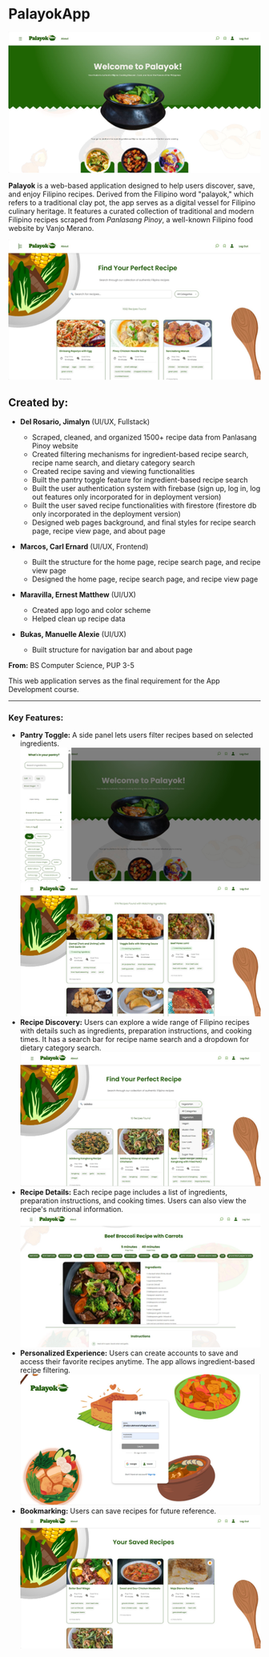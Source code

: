 # PalayokApp

![Home](images/Home.jpg)

**Palayok** is a web-based application designed to help users discover, save, and enjoy Filipino recipes. Derived from the Filipino word "palayok," which refers to a traditional clay pot, the app serves as a digital vessel for Filipino culinary heritage. It features a curated collection of traditional and modern Filipino recipes scraped from *Panlasang Pinoy*, a well-known Filipino food website by Vanjo Merano.

![Recipe](images/Recipe.jpg)

## Created by:
- **Del Rosario, Jimalyn**  (UI/UX, Fullstack)
    - Scraped, cleaned, and organized 1500+ recipe data from Panlasang Pinoy website
    - Created filtering mechanisms for ingredient-based recipe search, recipe name search, and dietary category search
    - Created recipe saving and viewing functionalities
    - Built the pantry toggle feature for ingredient-based recipe search
    - Built the user authentication system with firebase (sign up, log in, log out features only incorporated for in deployment version) 
    - Built the user saved recipe functionalities with firestore (firestore db only incorporated in the deployment version)
    - Designed web pages background, and final styles for recipe search page, recipe view page, and about page

- **Marcos, Carl Ernard**  (UI/UX, Frontend)
    - Built the structure for the home page, recipe search page, and recipe view page
    - Designed the home page, recipe search page, and recipe view page

- **Maravilla, Ernest Matthew** (UI/UX)
    - Created app logo and color scheme
    - Helped clean up recipe data

- **Bukas, Manuelle Alexie**  (UI/UX)
    - Built structure for navigation bar and about page

**From:** BS Computer Science, PUP 3-5  

This web application serves as the final requirement for the App Development course.  

---

### Key Features:
- **Pantry Toggle:**  A side panel lets users filter recipes based on selected ingredients.
![Pantry](images/Pantry.jpg)
![PantryMatch](images/PantryMatch.jpg)
- **Recipe Discovery:** Users can explore a wide range of Filipino recipes with details such as ingredients, preparation instructions, and cooking times. It has a search bar for recipe name search and a dropdown for dietary category search.
![Recipe1](images/Recipe1.jpg)
- **Recipe Details:** Each recipe page includes a list of ingredients, preparation instructions, and cooking times. Users can also view the recipe's nutritional information.
![View](images/View.jpg)
- **Personalized Experience:** Users can create accounts to save and access their favorite recipes anytime. The app allows ingredient-based recipe filtering.
![Login](images/Login.jpg)
- **Bookmarking:** Users can save recipes for future reference.
![Saved](images/Saved.jpg)

